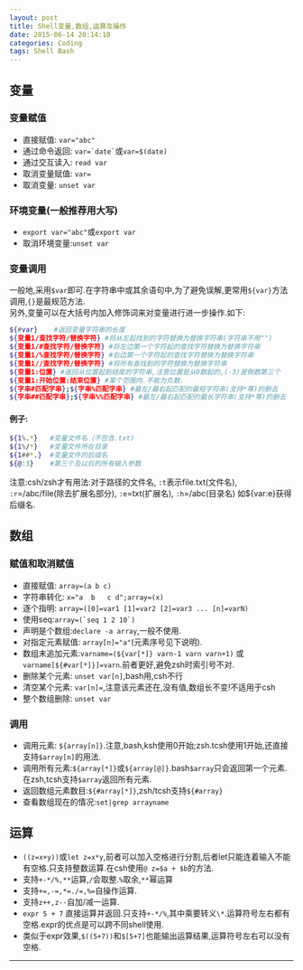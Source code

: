 ```yaml
---
layout: post
title: Shell变量,数组,运算及操作
date: 2015-06-14 20:14:10
categories: Coding
tags: Shell Bash
---
```


## 变量

### 变量赋值
- 直接赋值: `var="abc"`
- 通过命令返回: `` var=`date` ``或`var=$(date)`
- 通过交互读入: `read var`
- 取消变量赋值: `var=`
- 取消变量: `unset var`

### 环境变量(一般推荐用大写)
- `export var="abc"`或`export var`
- 取消环境变量:`unset var`

### 变量调用
一般地,采用`$var`即可.在字符串中或其余语句中,为了避免误解,更常用`${var}`方法调用,`{}`是最规范方法.  
另外,变量可以在大括号内加入修饰词来对变量进行进一步操作.如下:  

~~~ bash
${#var}    #返回变量字符串的长度
${变量1/查找字符/替换字符} #将从左起找到的字符替换为替换字符串(字符串不用"")
${变量1/#查找字符/替换字符} #将左边第一个字符起的查找字符替换为替换字符串
${变量1/%查找字符/替换字符} #右边第一个字符起的查找字符替换为替换字符串
${变量1//查找字符/替换字符} #将所有查找到的字符替换为替换字符串
${变量1:位置} #返回从位置起到结尾的字符串,注意位置是从0数起的,(-3)是倒数第三个
${变量1:开始位置:结束位置} #某个范围内.不能为负数.
${字串#匹配字串};${字串%匹配字串} #最左/最右起匹配的最短字符串(支持*等)的删去
${字串##匹配字串};${字串%%匹配字串} #最左/最右起匹配的最长字符串(支持*等)的删去
~~~

#### 例子:

~~~ bash
${1%.*}   #变量文件名（不包含.txt)
${1%/*}   #变量文件所在目录
${1##*.}  #变量文件的后缀名
${@:3}    #第三个及以后的所有输入参数
~~~
注意:csh/zsh才有用法:对于路径的文件名, `:t`表示file.txt(文件名), `:r`=/abc/file(除去扩展名部分), `:e`=txt(扩展名), `:h`=/abc(目录名) 如${var:e}获得后缀名.

## 数组

### 赋值和取消赋值

- 直接赋值: `array=(a b c)`
- 字符串转化: `x="a  b	c d";array=(x)`
- 逐个指明: `array=([0]=var1 [1]=var2 [2]=var3 ... [n]=varN)`
- 使用seq:``array=(`seq 1 2 10`)``
- 声明是个数组:`declare -a array`,一般不使用.
- 对指定元素赋值: `array[n]="a"`(元素序号见下说明).
- 数组末追加元素:`varname=(${var[*]} varn-1 varn varn+1)` 或 `varname[${#var[*]}]=varn`.前者更好,避免zsh时索引号不对.
- 删除某个元素: `unset var[n]`,bash用,csh不行
- 清空某个元素: `var[n]=`,注意该元素还在,没有值,数组长不变!不适用于csh
- 整个数组删除: `unset var`           

### 调用

- 调用元素: `${array[n]}`.注意,bash,ksh使用0开始;zsh.tcsh使用1开始,还直接支持`$array[n]`的用法.
- 调用所有元素:`${array[*]}`或`${array[@]}`.bash`$array`只会返回第一个元素.在zsh,tcsh支持`$array`返回所有元素.
- 返回数组元素数目:`${#array[*]}`,zsh/tcsh支持`${#array}`
- 查看数组现在的情况:`set|grep arrayname`

## 运算

- `((z=x+y))`或`let z=x*y`,前者可以加入空格进行分割,后者let只能连着输入不能有空格.只支持整数运算.在csh使用`@ z=$a + $b`的方法.
- 支持`+-*/%,**`运算,`/`会取整.`%`取余,`**`幂运算
- 支持`+=,-=,*=./=,%=`自操作运算.
- 支持`z++,z--`自加/减一运算.
- `expr 5 + 7` 直接运算并返回.只支持`+-*/%`,其中乘要转义`\*`.运算符号左右都有空格.expr的优点是可以跨不同shell使用.
- 类似于expr效果,`$((5+7))`和`$[5+7]`也能输出运算结果,运算符号左右可以没有空格.

---
